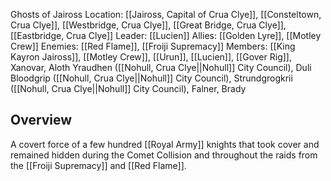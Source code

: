 Ghosts of Jaiross
Location: [[Jaiross, Capital of Crua Clye]], [[Consteltown, Crua Clye]], [[Westbridge, Crua Clye]], [[Great Bridge, Crua Clye]], [[Eastbridge, Crua Clye]]
Leader: [[Lucien]]
Allies: [[Golden Lyre]], [[Motley Crew]]
Enemies: [[Red Flame]], [[Froiji Supremacy]]
Members: [[King Kayron Jaiross]], [[Motley Crew]], [[Urun]], [[Lucien]], [[Gover Rig]], Xanovar, Aloth Yraudhen ([[Nohull, Crua Clye||Nohull]] City Council), Duli Bloodgrip ([[Nohull, Crua Clye||Nohull]] City Council), Strundgrogkrii ([[Nohull, Crua Clye||Nohull]] City Council), Falner, Brady

## Overview
A covert force of a few hundred [[Royal Army]] knights that took cover and remained hidden during the Comet Collision and throughout the raids from the [[Froiji Supremacy]] and [[Red Flame]]. 